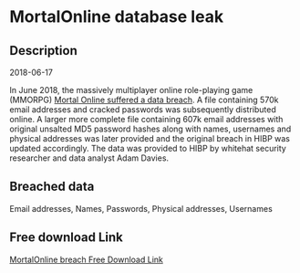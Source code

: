 # MortalOnline database leak

## Description

2018-06-17

In June 2018, the massively multiplayer online role-playing game (MMORPG) <a href="https://account.mortalonline.com/breach.html" target="_blank" rel="noopener">Mortal Online suffered a data breach</a>. A file containing 570k email addresses and cracked passwords was subsequently distributed online. A larger more complete file containing 607k email addresses with original unsalted MD5 password hashes along with names, usernames and physical addresses was later provided and the original breach in HIBP was updated accordingly. The data was provided to HIBP by whitehat security researcher and data analyst Adam Davies.

## Breached data

Email addresses, Names, Passwords, Physical addresses, Usernames

## Free download Link

[MortalOnline breach Free Download Link](https://tinyurl.com/2b2k277t)